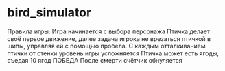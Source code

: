 # bird_simulator
Правила игры:
Игра начинается с выбора персонажа
Птичка делает своё первое движение, далее задача игрока не врезаться птичкой в шипы, управляя ей с помощью пробела.
С каждым отталкиванием птички от стенки уровень игры усложняется
Птичка может есть ягоды, съедая 10 ягод ПОБЕДА
После смерти счётчик обнуляется


